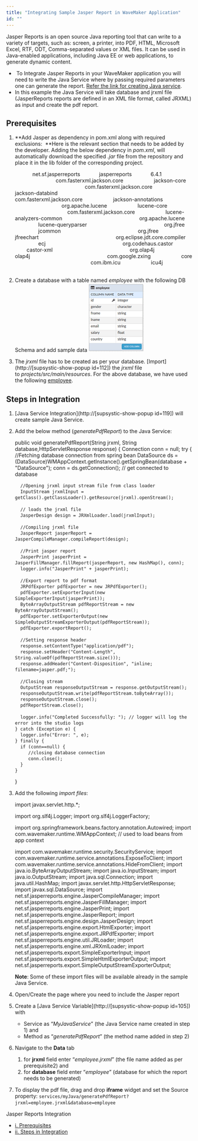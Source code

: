```yaml
---
title: "Integrating Sample Jasper Report in WaveMaker Application"
id: ""
---
```


Jasper Reports is an open source Java reporting tool that can write to a variety of targets, such as: screen, a printer, into PDF, HTML, Microsoft Excel, RTF, ODT, Comma-separated values or XML files. It can be used in Java-enabled applications, including Java EE or web applications, to generate dynamic content.

-  To Integrate Jasper Reports in your WaveMaker application you will need to write the Java Service where by passing required parameters one can generate the report. [Refer the link for creating Java service](/learn/app-development/services/java-services/java-service/).
- In this example the Java Service will take database and jrxml file (JasperReports reports are defined in an XML file format, called JRXML) as input and create the pdf report.

## Prerequisites

1. **Add Jasper as dependency in pom.xml along with required exclusions:  **Here is the relevant section that needs to be added by the developer. Adding the below dependency in _pom.xml_, will automatically download the specified _.jar_ file from the repository and place it in the lib folder of the corresponding project.
    
    <dependency>
                <groupId>net.sf.jasperreports</groupId>
                <artifactId>jasperreports</artifactId>
                <version>6.4.1</version>
                <exclusions>
                    <exclusion>
                        <groupId>com.fasterxml.jackson.core</groupId>
                        <artifactId>jackson-core</artifactId>
                    </exclusion>
                    <exclusion>
                        <groupId>com.fasterxml.jackson.core</groupId>
                        <artifactId>jackson-databind</artifactId>
                    </exclusion>
                    <exclusion>
                        <groupId>com.fasterxml.jackson.core</groupId>
                        <artifactId>jackson-annotations</artifactId>
                    </exclusion>
                    <exclusion>
                        <groupId>org.apache.lucene</groupId>
                        <artifactId>lucene-core</artifactId>
                    </exclusion>
                    <exclusion>
                        <groupId>com.fasterxml.jackson.core</groupId>
                        <artifactId>lucene-analyzers-common</artifactId>
                    </exclusion>
                    <exclusion>
                        <groupId>org.apache.lucene</groupId>
                        <artifactId>lucene-queryparser</artifactId>
                    </exclusion>
                    <exclusion>
                        <groupId>org.jfree</groupId>
                        <artifactId>jcommon</artifactId>
                    </exclusion>
                    <exclusion>
                        <groupId>org.jfree</groupId>
                        <artifactId>jfreechart</artifactId>
                    </exclusion>
                    <exclusion>
                        <groupId>org.eclipse.jdt.core.compiler</groupId>
                        <artifactId>ecj</artifactId>
                    </exclusion>
                    <exclusion>
                        <groupId>org.codehaus.castor</groupId>
                        <artifactId>castor-xml</artifactId>
                    </exclusion>
                    <exclusion>
                        <groupId>org.olap4j</groupId>
                        <artifactId>olap4j</artifactId>
                    </exclusion>
                    <exclusion>
                        <groupId>com.google.zxing</groupId>
                        <artifactId>core</artifactId>
                    </exclusion>
                    <exclusion>
                        <groupId>com.ibm.icu</groupId>
                        <artifactId>icu4j</artifactId>
                    </exclusion>
                </exclusions>
            </dependency>
    
2. Create a database with a table named _employee_ with the following DB Schema and add sample data [![](../assets/prereq_db.png)](../assets/prereq_db.png)
3. The _jrxml_ file has to be created as per your database. [Import](http://[supsystic-show-popup id=112]) the _jrxml_ file to _projects/src/main/resources_. For the above database, we have used the following [employee](../assets/employee.zip).

## Steps in Integration

1. [Java Service Integration](http://[supsystic-show-popup id=119]) will create sample Java Service.
2. Add the below method (_generatePdfReport_) to the Java Service:
    
    public void generatePdfReport(String jrxml, String database,HttpServletResponse response)
     {
       Connection conn = null;
       try
       {
         //Fetching database connection from spring bean
         DataSource ds = (DataSource)WMAppContext.getInstance().getSpringBean(database + "DataSource");
         conn = ds.getConnection(); // get connected to database 
    
         //Opening jrxml input stream file from class loader
         InputStream jrxmlInput = getClass().getClassLoader().getResource(jrxml).openStream();
    
         // loads the jrxml file
         JasperDesign design = JRXmlLoader.load(jrxmlInput); 
    
         //Compiling jrxml file 
         JasperReport jasperReport = JasperCompileManager.compileReport(design); 
    
         //Print jasper report
         JasperPrint jasperPrint = JasperFillManager.fillReport(jasperReport, new HashMap(), conn);
         logger.info("JasperPrint" + jasperPrint);
    
         //Export report to pdf format
         JRPdfExporter pdfExporter = new JRPdfExporter();
         pdfExporter.setExporterInput(new SimpleExporterInput(jasperPrint));
         ByteArrayOutputStream pdfReportStream = new ByteArrayOutputStream();
         pdfExporter.setExporterOutput(new SimpleOutputStreamExporterOutput(pdfReportStream));
         pdfExporter.exportReport();
    
         //Setting response header
         response.setContentType("application/pdf");
         response.setHeader("Content-Length", String.valueOf(pdfReportStream.size()));
         response.addHeader("Content-Disposition", "inline; filename=jasper.pdf;");
    
         //Closing stream
         OutputStream responseOutputStream = response.getOutputStream();
         responseOutputStream.write(pdfReportStream.toByteArray());
         responseOutputStream.close();
         pdfReportStream.close();
    
         logger.info("Completed Successfully: "); // logger will log the error into the studio logs
       } catch (Exception e) {
         logger.info("Error: ", e);
       } finally {
         if (conn==null) {
            //closing database connection
            conn.close();
         }
       }
     }
    
3. Add the following _import files_:
    
    import javax.servlet.http.\*;
    
    import org.slf4j.Logger;
    import org.slf4j.LoggerFactory;
    
    import org.springframework.beans.factory.annotation.Autowired;
    import com.wavemaker.runtime.WMAppContext; // used to load beans from app context
    
    import com.wavemaker.runtime.security.SecurityService; 
    import com.wavemaker.runtime.service.annotations.ExposeToClient; 
    import com.wavemaker.runtime.service.annotations.HideFromClient; 
    import java.io.ByteArrayOutputStream;
    import java.io.InputStream;
    import java.io.OutputStream;
    import java.sql.Connection;
    import java.util.HashMap;
    import javax.servlet.http.HttpServletResponse;
    import javax.sql.DataSource;
    import net.sf.jasperreports.engine.JasperCompileManager;
    import net.sf.jasperreports.engine.JasperFillManager;
    import net.sf.jasperreports.engine.JasperPrint;
    import net.sf.jasperreports.engine.JasperReport;
    import net.sf.jasperreports.engine.design.JasperDesign;
    import net.sf.jasperreports.engine.export.HtmlExporter;
    import net.sf.jasperreports.engine.export.JRPdfExporter;
    import net.sf.jasperreports.engine.util.JRLoader;
    import net.sf.jasperreports.engine.xml.JRXmlLoader;
    import net.sf.jasperreports.export.SimpleExporterInput;
    import net.sf.jasperreports.export.SimpleHtmlExporterOutput;
    import net.sf.jasperreports.export.SimpleOutputStreamExporterOutput;
    
    **Note**: Some of these import files will be available already in the sample Java Service.
4. Open/Create the page where you need to include the Jasper report
5. Create a [Java Service Variable](http://[supsystic-show-popup id=105]) with
    - Service as “_MyJavaService_” (the Java Service name created in step 1) and
    - Method as “_generatePdfReport_” (the method name added in step 2)
6. Navigate to the **Data** tab
    1. for **jrxml** field enter “_employee.jrxml_” (the file name added as per prerequisite2) and
    2. for **database** field enter “_employee_” (database for which the report needs to be generated)
7. To display the pdf file, drag and drop **iframe** widget and set the Source property: `services/myJava/generatePdfReport?jrxml=employee.jrxml&database=employee`

Jasper Reports Integration

- [i. Prerequisites](#prerequisites)
- [ii. Steps in Integration](#steps)
